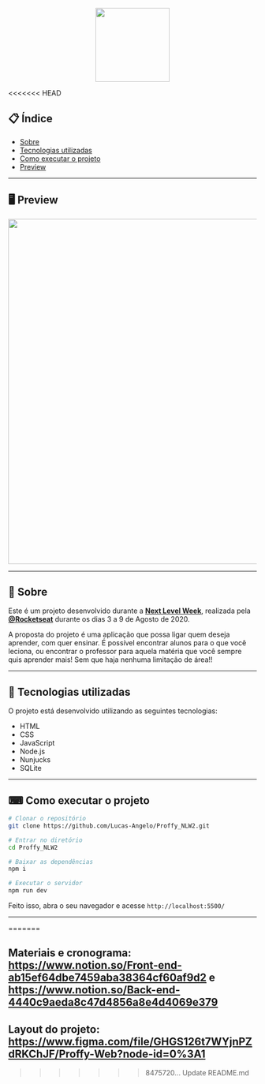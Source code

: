 <p align="center">
  <img src="https://ik.imagekit.io/lcs2001/nlw2_6d7PvlHZ5_amGYKf6DKa.svg" width="150" >
</p>

<<<<<<< HEAD
## 📋 Índice

- [Sobre](#-Sobre)
- [Tecnologias utilizadas](#-Tecnologias-utilizadas)
- [Como executar o projeto](#-Como-executar-o-projeto)
- [Preview](#-Preview)

---

## 🖥 Preview 

<p align="center">
  <img src="https://ik.imagekit.io/lcs2001/final_1596781937_urgAUoPC-_ugT_IPvzc.jpg" width="700" >
</p>

---

## 📖 Sobre 

Este é um projeto desenvolvido durante a **[Next Level Week](https://nextlevelweek.com/)**, realizada pela **[@Rocketseat](https://github.com/Rocketseat)** durante os dias 3 a 9 de Agosto de 2020.

A proposta do projeto é uma aplicação que possa ligar quem deseja aprender, com quer ensinar. É possível encontrar alunos para o que você leciona, ou encontrar o professor para aquela matéria que você sempre quis aprender mais! Sem que haja nenhuma limitação de área!! 

--- 

## 🚀 Tecnologias utilizadas

O projeto está desenvolvido utilizando as seguintes tecnologias:

- HTML
- CSS
- JavaScript
- Node.js 
- Nunjucks 
- SQLite 

--- 

## ⌨ Como executar o projeto

```bash
# Clonar o repositório
git clone https://github.com/Lucas-Angelo/Proffy_NLW2.git

# Entrar no diretório
cd Proffy_NLW2

# Baixar as dependências
npm i

# Executar o servidor
npm run dev
```

Feito isso, abra o seu navegador e acesse `http://localhost:5500/`

---
=======
## Materiais e cronograma: https://www.notion.so/Front-end-ab15ef64dbe7459aba38364cf60af9d2 e https://www.notion.so/Back-end-4440c9aeda8c47d4856a8e4d4069e379
## Layout do projeto: https://www.figma.com/file/GHGS126t7WYjnPZdRKChJF/Proffy-Web?node-id=0%3A1
>>>>>>> 8475720... Update README.md
